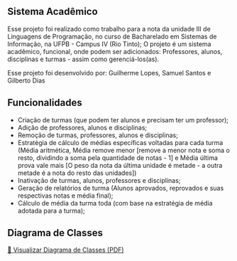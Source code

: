 ## Sistema Acadêmico
Esse projeto foi realizado como trabalho para a nota da unidade III de Linguagens de Programação, no curso de Bacharelado em Sistemas de Informação, na UFPB - Campus IV (Rio Tinto);
O projeto é um sistema acadêmico, funcional, onde podem ser adicionados: Professores, alunos, disciplinas e turmas - assim como gerenciá-los(as).

Esse projeto foi desenvolvido por: 
Guilherme Lopes, Samuel Santos e Gilberto Dias

## Funcionalidades
- Criação de turmas (que podem ter alunos e precisam ter um professor);
- Adição de professores, alunos e disciplinas;
- Remoção de turmas, professores, alunos e disciplinas;
- Estratégia de cálculo de médias específicas voltadas para cada turma (Média aritmética, Média remove menor [remove a menor nota e soma o resto, dividindo a soma pela quantidade de notas - 1] e Média última prova vale mais [O peso da nota da última unidade é metade - a outra metade é a nota do resto das unidades])
- Inativação de turmas, alunos, professores e disciplinas;
- Geração de relatórios de turma (Alunos aprovados, reprovados e suas respectivas notas e média final);
- Cálculo de média da turma toda (com base na estratégia de média adotada para a turma);

## Diagrama de Classes

[📄 Visualizar Diagrama de Classes (PDF)](diagramaDeClassesProjeto.png)
